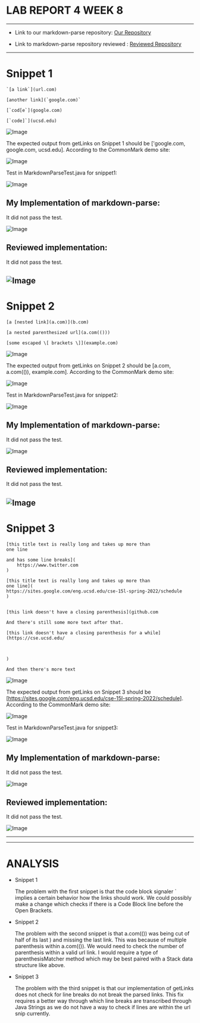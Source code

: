 # LAB REPORT 4 WEEK 8
---------------------------------
- Link to our markdown-parse repository: [Our Repository](https://github.com/ima-quack/markdown-parser)

- Link to markdown-parse repository reviewed : [Reviewed Repository ](https://github.com/astoriama/markdown-parser.git)
---------------------------------

# Snippet 1
```
`[a link`](url.com)

[another link](`google.com)`

[`cod[e`](google.com)

[`code]`](ucsd.edu)
```

![Image](snippet1.png)

The expected output from getLinks on Snippet 1 should be ['google.com, google.com, ucsd.edu]. According to the CommonMark demo site:

![Image](expsnip1.png)

Test in MarkdownParseTest.java for snippet1:

![Image](test1.png)

## My Implementation of markdown-parse: 

It did not pass the test.

![Image](Runningtestsnipsourrepo.png)


## Reviewed implementation: 

It did not pass the test.

![Image](testrevrepo.png)
---------------------------

# Snippet 2
```
[a [nested link](a.com)](b.com)

[a nested parenthesized url](a.com(()))

[some escaped \[ brackets \]](example.com)
```

![Image](snippet2.png)

The expected output from getLinks on Snippet 2 should be [a.com, a.com(()), example.com]. According to the CommonMark demo site:

![Image](expsnip2.png)

Test in MarkdownParseTest.java for snippet2:

![Image](test2.png)

## My Implementation of markdown-parse:

It did not pass the test.

![Image](Runningtestsnipsourrepo.png)

## Reviewed implementation: 

It did not pass the test.

![Image](testrevrepo.png)
--------------------------------

# Snippet 3

```
[this title text is really long and takes up more than 
one line

and has some line breaks](
    https://www.twitter.com
)

[this title text is really long and takes up more than 
one line](
https://sites.google.com/eng.ucsd.edu/cse-15l-spring-2022/schedule
)


[this link doesn't have a closing parenthesis](github.com

And there's still some more text after that.

[this link doesn't have a closing parenthesis for a while](https://cse.ucsd.edu/



)

And then there's more text
```


![Image](snippet3.png)

The expected output from getLinks on Snippet 3 should be [https://sites.google.com/eng.ucsd.edu/cse-15l-spring-2022/schedule]. According to the CommonMark demo site:

![Image](expsnip3.png)

Test in MarkdownParseTest.java for snippet3:

![Image](test3.png)

## My Implementation of markdown-parse:

It did not pass the test.

![Image](Runningtestsnipsourrepo.png)

## Reviewed implementation: 

It did not pass the test.

![Image](testrevrepo.png)

-------------------------------------------------------------
-------------------------------------------------------------

# ANALYSIS
- Snippet 1

    The problem with the first snippet is that the code block signaler ` implies a certain behavior how the links should work. We could possibly make a change which checks if there is a Code Block line before the Open Brackets. 

- Snippet 2

    The problem with the second snippet is that a.com(()) was being cut of half of its last ) and missing the last link. This was because of multiple parenthesis within a.com(()). We would need to check the number of parenthesis within a valid url link. 
    I would require a type of parenthesisMatcher method which may be best paired with a Stack data structure like above.

- Snippet 3

    The problem with the third snippet is that our implementation of getLinks does not check for line breaks do not break the parsed links. This fix requires a better way through which line breaks are transcribed through Java Strings as we do not have a way to check if lines are within the url snip currently.







